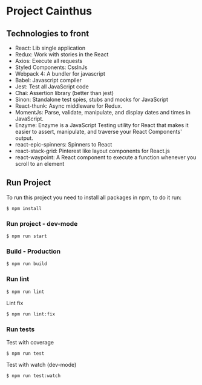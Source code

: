 # Project Cainthus

## Technologies to front

- React: Lib single application
- Redux: Work with stories in the React
- Axios: Execute all requests
- Styled Components: CssInJs
- Webpack 4: A bundler for javascript
- Babel: Javascript compiler
- Jest: Test all JavaScript code
- Chai: Assertion library (better than jest)
- Sinon: Standalone test spies, stubs and mocks for JavaScript
- React-thunk: Async middleware for Redux.
- MomentJs: Parse, validate, manipulate, and display dates and times in JavaScript.
- Enzyme: Enzyme is a JavaScript Testing utility for React that makes it easier to assert, manipulate, and traverse your React Components' output.
- react-epic-spinners: Spinners to React
- react-stack-grid: Pinterest like layout components for React.js
- react-waypoint: A React component to execute a function whenever you scroll to an element

## Run Project

  To run this project you need to install all packages in npm, to do it run:

`$ npm install`

### Run project - dev-mode

`$ npm run start`

### Build - Production

`$ npm run build`

### Run lint

`$ npm run lint`

Lint fix

`$ npm run lint:fix`

### Run tests

Test with coverage

`$ npm run test`

Test with watch (dev-mode)

`$ npm run test:watch`
